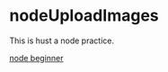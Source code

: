 # nodeUploadImages

This is hust a node practice.

[node beginner](https://www.nodebeginner.org/index-jp.html)

